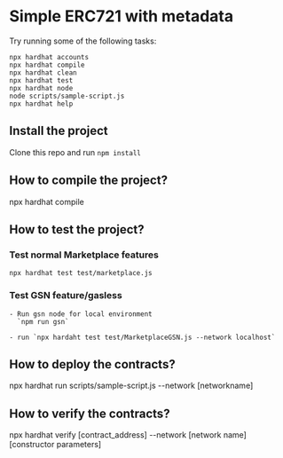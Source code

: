# Simple ERC721 with metadata
Try running some of the following tasks:

```shell
npx hardhat accounts
npx hardhat compile
npx hardhat clean
npx hardhat test
npx hardhat node
node scripts/sample-script.js
npx hardhat help
```

## Install the project
   Clone this repo and run `npm install`
## How to compile the project?
  
  npx hardhat compile

## How to test the project?

  ### Test normal Marketplace features
    npx hardhat test test/marketplace.js
  ### Test GSN feature/gasless
    - Run gsn node for local environment
      `npm run gsn`
      
    - run `npx hardaht test test/MarketplaceGSN.js --network localhost`

## How to deploy the contracts?

  npx hardhat run scripts/sample-script.js --network [networkname]

## How to verify the contracts?
  
  npx hardhat verify [contract_address] --network [network name] [constructor parameters]
